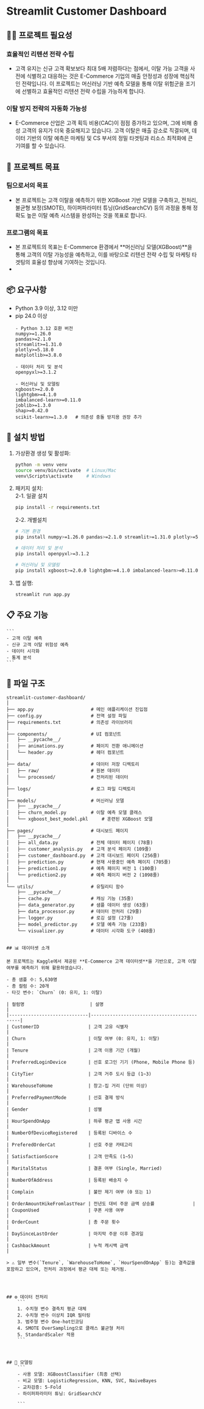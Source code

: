 # Streamlit Customer Dashboard

## 👨‍💻 프로젝트 필요성

### 효율적인 리텐션 전략 수립
- 고객 유지는 신규 고객 확보보다 최대 5배 저렴하다는 점에서,
이탈 가능 고객을 사전에 식별하고 대응하는 것은 E-Commerce 기업의 매출 안정성과 성장에 핵심적인 전략입니다.
이 프로젝트는 머신러닝 기반 예측 모델을 통해 이탈 위험군을 조기에 선별하고 효율적인 리텐션 전략 수립을 가능하게 합니다.

### 이탈 방지 전략의 자동화 가능성
- E-Commerce 산업은 고객 획득 비용(CAC)이 점점 증가하고 있으며,
그에 비해 충성 고객의 유지가 더욱 중요해지고 있습니다.
고객 이탈은 매출 감소로 직결되며, 데이터 기반의 이탈 예측은 마케팅 및 CS 부서의 정밀 타겟팅과 리소스 최적화에 큰 기여를 할 수 있습니다.



## 🎯 프로젝트 목표

### 팀으로서의 목표
- 본 프로젝트는 고객 이탈을 예측하기 위한 XGBoost 기반 모델을 구축하고, 전처리, 불균형 보정(SMOTE), 하이퍼파라미터 튜닝(GridSearchCV) 등의 과정을 통해 정확도 높은 이탈 예측 시스템을 완성하는 것을 목표로 합니다.

### 프로그램의 목표
- 본 프로젝트의 목표는 E-Commerce 환경에서 **머신러닝 모델(XGBoost)**을 통해 고객의 이탈 가능성을 예측하고, 이를 바탕으로 리텐션 전략 수립 및 마케팅 타겟팅의 효율성 향상에 기여하는 것입니다.
- 


## 📦 요구사항

- Python 3.9 이상, 3.12 미만
- pip 24.0 이상
    ```
    - Python 3.12 호환 버전
    numpy>=1.26.0
    pandas>=2.1.0
    streamlit>=1.31.0
    plotly>=5.18.0
    matplotlib>=3.8.0
    
    - 데이터 처리 및 분석
    openpyxl>=3.1.2
    
    - 머신러닝 및 모델링
    xgboost>=2.0.0
    lightgbm>=4.1.0
    imbalanced-learn>=0.11.0
    joblib>=1.3.0
    shap>=0.42.0
    scikit-learn>=1.3.0   # 의존성 충돌 방지용 권장 추가
    ```


## 💾 설치 방법

1. 가상환경 생성 및 활성화:
    ```bash
    python -m venv venv
    source venv/bin/activate  # Linux/Mac
    venv\Scripts\activate     # Windows
    ```

2. 패키지 설치:    
    2-1. 일괄 설치
    
    ```bash
    pip install -r requirements.txt
    ```
    
    2-2. 개별설치
    
    ```bash
    # 기본 환경
    pip install numpy>=1.26.0 pandas>=2.1.0 streamlit>=1.31.0 plotly>=5.18.0 matplotlib>=3.8.0 
    ```
    ```bash
    # 데이터 처리 및 분석
    pip install openpyxl>=3.1.2
    ```
    ```bash
    # 머신러닝 및 모델링
    pip install xgboost>=2.0.0 lightgbm>=4.1.0 imbalanced-learn>=0.11.0 joblib>=1.3.0 shap>=0.42.0 scikit-learn>=1.3.0 
    ```

3. 앱 실행:
    ```bash
    streamlit run app.py
    ```



## 📋 주요 기능
    ```
    - 고객 이탈 예측
    - 신규 고객 이탈 위험성 예측
    - 데이터 시각화
    - 통계 분석
    ```


## 📁 파일 구조
```
streamlit-customer-dashboard/
│
├── app.py                     # 메인 애플리케이션 진입점
├── config.py                  # 전역 설정 파일
├── requirements.txt           # 의존성 라이브러리
│
├── components/                # UI 컴포넌트
│   ├── __pycache__/
│   ├── animations.py          # 페이지 전환 애니메이션
│   └── header.py              # 헤더 컴포넌트
│
├── data/                      # 데이터 저장 디렉토리
│   ├── raw/                   # 원본 데이터
│   └── processed/             # 전처리된 데이터
│
├── logs/                      # 로그 파일 디렉토리
│
├── models/                    # 머신러닝 모델
│   ├── __pycache__/
│   ├── churn_model.py         # 이탈 예측 모델 클래스
│   └── xgboost_best_model.pkl     # 훈련된 XGBoost 모델
│
├── pages/                     # 대시보드 페이지
│   ├── __pycache__/
│   ├── all_data.py            # 전체 데이터 페이지 (78줄)
│   ├── customer_analysis.py   # 고객 분석 페이지 (109줄)
│   ├── customer_dashboard.py  # 고객 대시보드 페이지 (256줄)
│   ├── prediction.py          # 현재 사용중인 예측 페이지 (705줄)
│   ├── prediction1.py         # 예측 페이지 버전 1 (100줄)
│   └── prediction2.py         # 예측 페이지 버전 2 (1098줄)
│
└── utils/                     # 유틸리티 함수
    ├── __pycache__/
    ├── cache.py               # 캐싱 기능 (35줄)
    ├── data_generator.py      # 샘플 데이터 생성 (63줄)
    ├── data_processor.py      # 데이터 전처리 (29줄)
    ├── logger.py              # 로깅 설정 (27줄)
    ├── model_predictor.py     # 모델 예측 기능 (233줄)
    └── visualizer.py          # 데이터 시각화 도구 (408줄)


## 📊 데이터셋 소개

본 프로젝트는 Kaggle에서 제공된 **E-Commerce 고객 데이터셋**을 기반으로, 고객 이탈 여부를 예측하기 위해 활용하였습니다.

- 총 샘플 수: 5,630명
- 총 컬럼 수: 20개
- 타깃 변수: `Churn` (0: 유지, 1: 이탈)

| 컬럼명                        | 설명                                       |
|-----------------------------|--------------------------------------------|
| CustomerID                  | 고객 고유 식별자                          |
| Churn                       | 이탈 여부 (0: 유지, 1: 이탈)               |
| Tenure                      | 고객 이용 기간 (개월)                      |
| PreferredLoginDevice        | 선호 로그인 기기 (Phone, Mobile Phone 등)  |
| CityTier                    | 고객 거주 도시 등급 (1~3)                  |
| WarehouseToHome             | 창고-집 거리 (단위 미상)                   |
| PreferredPaymentMode        | 선호 결제 방식                             |
| Gender                      | 성별                                       |
| HourSpendOnApp              | 하루 평균 앱 사용 시간                    |
| NumberOfDeviceRegistered    | 등록된 디바이스 수                         |
| PreferedOrderCat            | 선호 주문 카테고리                         |
| SatisfactionScore           | 고객 만족도 (1~5)                          |
| MaritalStatus               | 결혼 여부 (Single, Married)               |
| NumberOfAddress             | 등록된 배송지 수                           |
| Complain                    | 불만 제기 여부 (0 또는 1)                  |
| OrderAmountHikeFromlastYear | 전년도 대비 주문 금액 상승률              |
| CouponUsed                  | 쿠폰 사용 여부                             |
| OrderCount                  | 총 주문 횟수                               |
| DaySinceLastOrder           | 마지막 주문 이후 경과일                    |
| CashbackAmount              | 누적 캐시백 금액                           |

> ⚠ 일부 변수(`Tenure`, `WarehouseToHome`, `HourSpendOnApp` 등)는 결측값을 포함하고 있으며, 전처리 과정에서 평균 대체 또는 제거됨.




## ⚙️ 데이터 전처리
    ```
    1. 수치형 변수 결측치 평균 대체
    2. 수치형 변수 이상치 IQR 필터링
    3. 범주형 변수 One-hot인코딩
    4. SMOTE OverSampling으로 클래스 불균형 처리
    5. StandardScaler 적용
    ```



## 🧠 모델링
    ```
    - 사용 모델: XGBoostClassifier (최종 선택)
    - 비교 모델: LogisticRegression, KNN, SVC, NaiveBayes
    - 교차검증: 5-Fold
    - 하이퍼파라미터 튜닝: GridSearchCV
    
    ```
